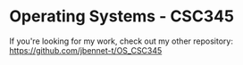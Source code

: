 # Operating Systems - CSC345
If you're looking for my work, check out my other repository: https://github.com/jbennet-t/OS_CSC345
